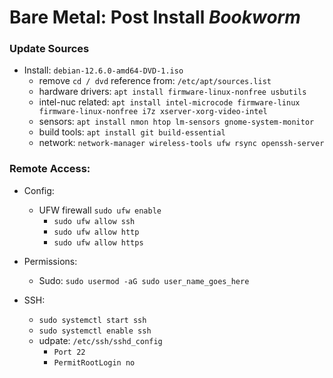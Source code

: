 # Bare Metal: Post Install _Bookworm_


### Update Sources
* Install: `debian-12.6.0-amd64-DVD-1.iso`
  - remove `cd / dvd` reference from: `/etc/apt/sources.list`
  - hardware drivers: `apt install firmware-linux-nonfree usbutils`
  - intel-nuc related: `apt install intel-microcode firmware-linux firmware-linux-nonfree i7z xserver-xorg-video-intel`
  - sensors: `apt install nmon htop lm-sensors gnome-system-monitor`
  - build tools: `apt install git build-essential`
  - network: `network-manager wireless-tools ufw rsync openssh-server`
 

### Remote Access:
* Config:
  - UFW firewall `sudo ufw enable`
    - `sudo ufw allow ssh`
    - `sudo ufw allow http`
    - `sudo ufw allow https`

* Permissions:
  - Sudo: `sudo usermod -aG sudo user_name_goes_here`
  
* SSH:
  - `sudo systemctl start ssh`
  - `sudo systemctl enable ssh`
  - udpate: `/etc/ssh/sshd_config`
    - `Port 22`
    - `PermitRootLogin no`   
 
